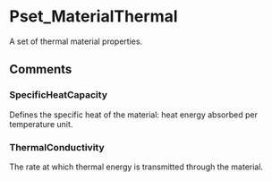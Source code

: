 # Pset_MaterialThermal

A set of thermal material properties.<!-- end of definition -->


## Comments

### SpecificHeatCapacity

Defines the specific heat of the material: heat energy absorbed per temperature unit.

### ThermalConductivity

The rate at which thermal energy is transmitted through the material.

